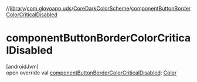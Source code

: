 //[library](../../../index.md)/[com.glovoapp.uds](../index.md)/[CoreDarkColorScheme](index.md)/[componentButtonBorderColorCriticalDisabled](component-button-border-color-critical-disabled.md)

# componentButtonBorderColorCriticalDisabled

[androidJvm]\
open override val [componentButtonBorderColorCriticalDisabled](component-button-border-color-critical-disabled.md): [Color](https://developer.android.com/reference/kotlin/androidx/compose/ui/graphics/Color.html)

